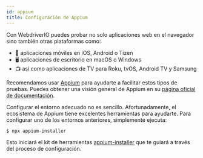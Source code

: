 ```yaml
---
id: appium
title: Configuración de Appium
---
```


Con WebdriverIO puedes probar no solo aplicaciones web en el navegador sino también otras plataformas como:

- 📱 aplicaciones móviles en iOS, Android o Tizen
- 🖥️ aplicaciones de escritorio en macOS o Windows
- 📺 así como aplicaciones de TV para Roku, tvOS, Android TV y Samsung

Recomendamos usar [Appium](https://appium.io/) para ayudarte a facilitar estos tipos de pruebas. Puedes obtener una visión general de Appium en su [página oficial de documentación](https://appium.io/docs/en/2.0/intro/).

Configurar el entorno adecuado no es sencillo. Afortunadamente, el ecosistema de Appium tiene excelentes herramientas para ayudarte. Para configurar uno de los entornos anteriores, simplemente ejecuta:

```sh
$ npx appium-installer
```

Esto iniciará el kit de herramientas [appium-installer](https://github.com/AppiumTestDistribution/appium-installer) que te guiará a través del proceso de configuración.